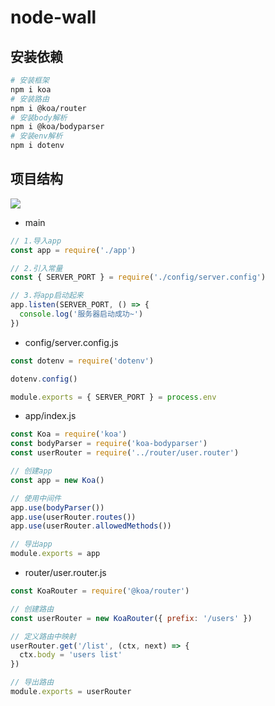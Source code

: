 # node-wall

## 安装依赖

```sh
# 安装框架
npm i koa
# 安装路由
npm i @koa/router
# 安装body解析
npm i @koa/bodyparser
# 安装env解析
npm i dotenv
```

## 项目结构

![](https://img.xbin.cn/images/2023/10/10-17-49-01e12c.png)

- main

```js
// 1.导入app
const app = require('./app')

// 2.引入常量
const { SERVER_PORT } = require('./config/server.config')

// 3.将app启动起来
app.listen(SERVER_PORT, () => {
  console.log('服务器启动成功~')
})
```

- config/server.config.js

```js
const dotenv = require('dotenv')

dotenv.config()

module.exports = { SERVER_PORT } = process.env
```

- app/index.js

```js
const Koa = require('koa')
const bodyParser = require('koa-bodyparser')
const userRouter = require('../router/user.router')

// 创建app
const app = new Koa()

// 使用中间件
app.use(bodyParser())
app.use(userRouter.routes())
app.use(userRouter.allowedMethods())

// 导出app
module.exports = app
```

- router/user.router.js

```js
const KoaRouter = require('@koa/router')

// 创建路由
const userRouter = new KoaRouter({ prefix: '/users' })

// 定义路由中映射
userRouter.get('/list', (ctx, next) => {
  ctx.body = 'users list'
})

// 导出路由
module.exports = userRouter
```
